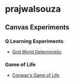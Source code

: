 # prajwalsouza

## Canvas Experiments
### Q Learning Experiments
* [Grid World Deterministic](https://cdn.rawgit.com/prajwalsouza/QLearning/e8d210c8/Q%20learning%20Grid%20World.html)

### Game of Life
* [Conway's Game of Life](https://cdn.rawgit.com/prajwalsouza/Game-of-Life/dd00aa1d/Game%20of%20Life.html)
